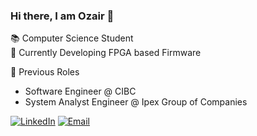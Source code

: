 ### Hi there, I am Ozair 👋
📚 Computer Science Student <br>
🔭 Currently Developing FPGA based Firmware <br>

🌱 Previous Roles
- Software Engineer @ CIBC
- System Analyst Engineer @ Ipex Group of Companies

<a href="https://www.linkedin.com/in/ozair-khan-/" target="_blank"><img alt="LinkedIn" src="https://img.shields.io/badge/LinkedIn-@ozairkhan-blue?style=flat&logo=linkedin"></a>
<a href="mailto:khan3300@mylaurier.ca"><img alt="Email" src="https://img.shields.io/badge/Email-khan3300@mylaurier.ca-blue?style=flat&logo=gmail"></a>
